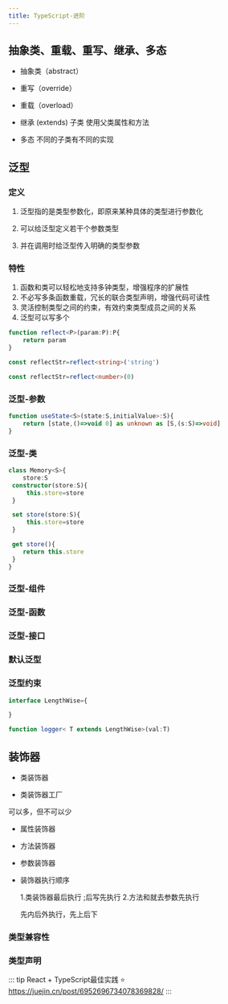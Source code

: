 ```yaml
---
title: TypeScript-进阶
---
```


## 抽象类、重载、重写、继承、多态

- 抽象类（abstract）

- 重写（override）

- 重载（overload）

- 继承 (extends)
  子类 使用父类属性和方法
  
- 多态
  不同的子类有不同的实现

## 泛型

### 定义

1. 泛型指的是类型参数化，即原来某种具体的类型进行参数化

2. 可以给泛型定义若干个参数类型

3. 并在调用时给泛型传入明确的类型参数

### 特性

1. 函数和类可以轻松地支持多钟类型，增强程序的扩展性
2. 不必写多条函数重载，冗长的联合类型声明，增强代码可读性
3. 灵活控制类型之间的约束，有效约束类型成员之间的关系
4. 泛型可以写多个

```ts
function reflect<P>(param:P):P{
    return param
}

const reflectStr=reflect<string>('string')

const reflectStr=reflect<number>(0)
```

### 泛型-参数

```ts
function useState<S>(state:S,initialValue>:S){
    return [state,()=>void 0] as unknown as [S,(s:S)=>void]
}

```

### 泛型-类

```ts
class Memory<S>{
    store:S
 constructor(store:S){
     this.store=store
 }

 set store(store:S){
     this.store=store
 }

 get store(){
    return this.store
 }
}

```

### 泛型-组件

### 泛型-函数

### 泛型-接口

### 默认泛型

### 泛型约束

```ts
interface LengthWise={

}

function logger< T extends LengthWise>(val:T)
```

## 装饰器

- 类装饰器

- 类装饰器工厂

可以多，但不可以少

- 属性装饰器
- 方法装饰器
- 参数装饰器
- 装饰器执行顺序

  1.类装饰器最后执行 ;后写先执行 2.方法和就去参数先执行

  先内后外执行，先上后下

### 类型兼容性

### 类型声明

::: tip
React + TypeScript最佳实践 ⭐️
<https://juejin.cn/post/6952696734078369828/>
:::
